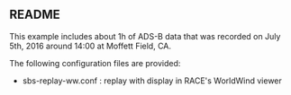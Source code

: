 ## README

This example includes about 1h of ADS-B data that was recorded on
July 5th, 2016 around 14:00 at Moffett Field, CA.

The following configuration files are provided:

  * sbs-replay-ww.conf : replay with display in RACE's WorldWind viewer
 
